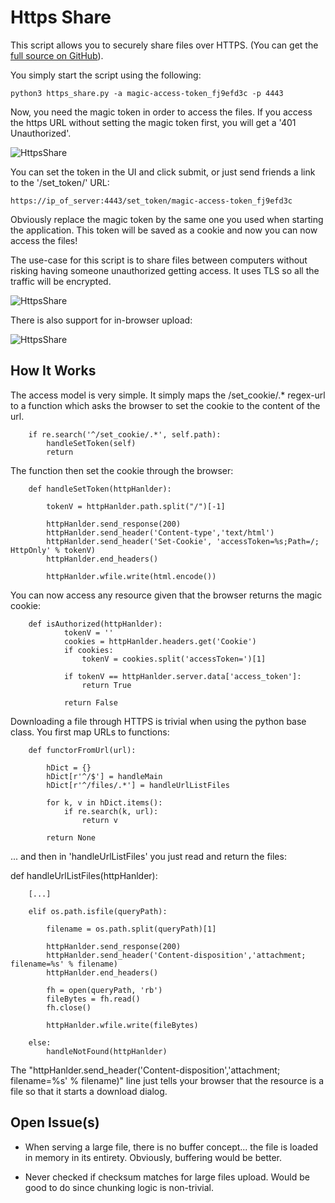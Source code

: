 
# Https Share

This script allows you to securely share files over HTTPS. (You can get the [full source on GitHub](https://github.com/nothing1212/https_share)).

You simply start the script using the following:

    python3 https_share.py -a magic-access-token_fj9efd3c -p 4443

Now, you need the magic token in order to access the files. If you access the https URL without setting the magic token first, you will get a '401 Unauthorized'.

![HttpsShare](../../static/https_share_sshot_token_input.png)

You can set the token in the UI and click submit, or just send friends a link to the '/set_token/' URL:

    https://ip_of_server:4443/set_token/magic-access-token_fj9efd3c

Obviously replace the magic token by the same one you used when starting the application. This token will be saved as a cookie and now you can now access the files!

The use-case for this script is to share files between computers without risking having someone unauthorized getting access. It uses TLS so all the traffic will be encrypted.

![HttpsShare](../../static/https_share_sshot.png)

There is also support for in-browser upload:

![HttpsShare](../../static/https_share_sshot_upload.png)

## How It Works

The access model is very simple. It simply maps the /set_cookie/.* regex-url to a function which asks the browser to set the cookie to the content of the url.

        if re.search('^/set_cookie/.*', self.path):
            handleSetToken(self)
            return

 The function then set the cookie through the browser:

        def handleSetToken(httpHanlder):

            tokenV = httpHanlder.path.split("/")[-1]

            httpHanlder.send_response(200)
            httpHanlder.send_header('Content-type','text/html')
            httpHanlder.send_header('Set-Cookie', 'accessToken=%s;Path=/; HttpOnly' % tokenV)
            httpHanlder.end_headers()

            httpHanlder.wfile.write(html.encode())

You can now access any resource given that the browser returns the magic cookie:

        def isAuthorized(httpHanlder):
                tokenV = ''
                cookies = httpHanlder.headers.get('Cookie')
                if cookies:
                    tokenV = cookies.split('accessToken=')[1]

                if tokenV == httpHanlder.server.data['access_token']:
                    return True

                return False

Downloading a file through HTTPS is trivial when using the python base class. You first map URLs to functions:

        def functorFromUrl(url):

            hDict = {}
            hDict[r'^/$'] = handleMain
            hDict[r'^/files/.*'] = handleUrlListFiles

            for k, v in hDict.items():
                if re.search(k, url):
                    return v

            return None

... and then in 'handleUrlListFiles' you just read and return the files:

def handleUrlListFiles(httpHanlder):

        [...]

        elif os.path.isfile(queryPath):

            filename = os.path.split(queryPath)[1]

            httpHanlder.send_response(200)
            httpHanlder.send_header('Content-disposition','attachment; filename=%s' % filename)
            httpHanlder.end_headers()

            fh = open(queryPath, 'rb')
            fileBytes = fh.read()
            fh.close()

            httpHanlder.wfile.write(fileBytes)

        else:
            handleNotFound(httpHanlder)

The "httpHanlder.send_header('Content-disposition','attachment; filename=%s' % filename)" line just tells your browser that the resource is a file so that it starts a download dialog.

## Open Issue(s)

- When serving a large file, there is no buffer concept... the file is loaded in memory in its entirety. Obviously, buffering would be better.

- Never checked if checksum matches for large files upload. Would be good to do since chunking logic is non-trivial.
